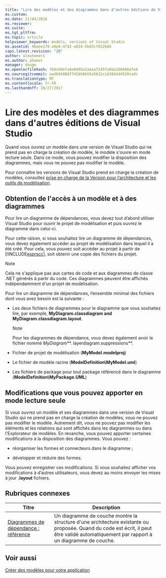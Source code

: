 ```yaml
---
title: "Lire des modèles et des diagrammes dans d’autres éditions de Visual Studio | Documents Microsoft"
ms.custom: 
ms.date: 11/04/2016
ms.reviewer: 
ms.suite: 
ms.tgt_pltfrm: 
ms.topic: article
helpviewer_keywords: models, versions of Visual Studio
ms.assetid: 46eee279-a9e4-4742-a024-5bd2cf032b86
caps.latest.revision: "20"
author: alexhomer1
ms.author: ahomer
manager: douge
ms.openlocfilehash: 704c69efa4e0495a1a4aa7545fa6ba100488afe9
ms.sourcegitcommit: aadb9588877418b8b55a5612c1d3842d4520ca4c
ms.translationtype: MT
ms.contentlocale: fr-FR
ms.lasthandoff: 10/27/2017
---
```

# <a name="read-models-and-diagrams-in-other-visual-studio-editions"></a>Lire des modèles et des diagrammes dans d'autres éditions de Visual Studio
Quand vous ouvrez un modèle dans une version de Visual Studio qui ne prend pas en charge la création de modèle, le modèle s'ouvre en mode lecture seule. Dans ce mode, vous pouvez modifier la disposition des diagrammes, mais vous ne pouvez pas modifier le modèle.  
  
 Pour connaître les versions de Visual Studio prend en charge la création de modèles, consultez [prise en charge de la Version pour l’architecture et les outils de modélisation](../modeling/what-s-new-for-design-in-visual-studio.md#VersionSupport).  
  
## <a name="obtaining-access-to-a-model-and-diagrams"></a>Obtention de l'accès à un modèle et à des diagrammes  
 Pour lire un diagramme de dépendances, vous devez tout d’abord utiliser Visual Studio pour ouvrir le projet de modélisation et puis ouvrez le diagramme dans celui-ci.  
  
 Pour cette raison, si vous souhaitez lire un diagramme de dépendances, vous devez également accéder au projet de modélisation dans lequel il a été créé. Pour cela, vous pouvez soit accéder au projet à partir de [!INCLUDE[esprscc](../code-quality/includes/esprscc_md.md)], soit obtenir une copie des fichiers du projet.  
  
> [!NOTE]
>  Cela ne s'applique pas aux cartes de code et aux diagrammes de classe .NET générés à partir du code. Ces diagrammes peuvent être affichés indépendamment d'un projet de modélisation.  
  
 Pour lire un diagramme de dépendances, l’ensemble minimal des fichiers dont vous avez besoin est la suivante :  
  
-   Les deux fichiers de diagrammes pour le diagramme que vous souhaitez lire, par exemple, **MyDiagram.classdiagram and MyDiagram.classdiagram.layout**.  
  
    > [!NOTE]
    >  Pour les diagrammes de dépendance, vous devez également avoir le fichier nommé *MyDiagram***. layerdiagram.suppressions**.  
  
-   Fichier de projet de modélisation (**MyModel.modelproj**)  
  
-   Le fichier de modèle racine (**ModelDefinition\MyModel.uml**)  
  
-   Les fichiers de package pour tout package référencé dans le diagramme (**ModelDefinition\MyPackage.UML**)  
  
## <a name="changes-that-you-can-make-in-read-only-mode"></a>Modifications que vous pouvez apporter en mode lecture seule  
 Si vous ouvrez un modèle et ses diagrammes dans une version de Visual Studio qui ne prend pas en charge la création de modèles, vous ne pouvez pas modifier le modèle. Autrement dit, vous ne pouvez pas modifier les éléments et les relations qui sont affichés dans les diagrammes ou dans l'Explorateur de modèles. En revanche, vous pouvez apporter certaines modifications à la disposition des diagrammes. Vous pouvez :  
  
-   réorganiser les formes et connecteurs dans le diagramme ;  
  
-   développer et réduire des formes.  
  
 Vous pouvez enregistrer ces modifications. Si vous souhaitez afficher vos modifications à d’autres utilisateurs, vous devez au moins envoyer les mises à jour **.layout** fichiers.  
  
##  <a name="RelatedTopics"></a>Rubriques connexes  
  
|Titre|Description|  
|-----------|-----------------|  
|[Diagrammes de dépendance : référence](../modeling/layer-diagrams-reference.md)|Un diagramme de couche montre la structure d'une architecture existante ou proposée. Quand du code est écrit, il peut être validé automatiquement par rapport à un diagramme de couche.|  
  
## <a name="see-also"></a>Voir aussi  
 [Créer des modèles pour votre application](../modeling/create-models-for-your-app.md)